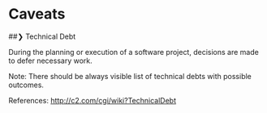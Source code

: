 # Caveats

##❯ Technical Debt

  During the planning or execution of a software project, decisions are made to defer necessary work.

  Note:
    There should be always visible list of technical debts with possible outcomes.

  References:
    http://c2.com/cgi/wiki?TechnicalDebt
